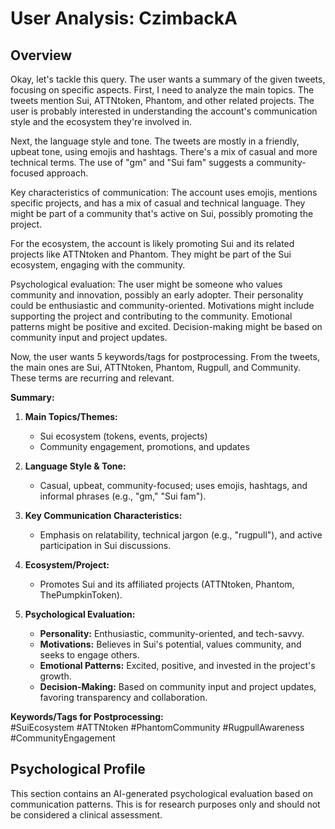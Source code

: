 # User Analysis: CzimbackA

## Overview

<think>
Okay, let's tackle this query. The user wants a summary of the given tweets, focusing on specific aspects. First, I need to analyze the main topics. The tweets mention Sui, ATTNtoken, Phantom, and other related projects. The user is probably interested in understanding the account's communication style and the ecosystem they're involved in.

Next, the language style and tone. The tweets are mostly in a friendly, upbeat tone, using emojis and hashtags. There's a mix of casual and more technical terms. The use of "gm" and "Sui fam" suggests a community-focused approach.

Key characteristics of communication: The account uses emojis, mentions specific projects, and has a mix of casual and technical language. They might be part of a community that's active on Sui, possibly promoting the project.

For the ecosystem, the account is likely promoting Sui and its related projects like ATTNtoken and Phantom. They might be part of the Sui ecosystem, engaging with the community.

Psychological evaluation: The user might be someone who values community and innovation, possibly an early adopter. Their personality could be enthusiastic and community-oriented. Motivations might include supporting the project and contributing to the community. Emotional patterns might be positive and excited. Decision-making might be based on community input and project updates.

Now, the user wants 5 keywords/tags for postprocessing. From the tweets, the main ones are Sui, ATTNtoken, Phantom, Rugpull, and Community. These terms are recurring and relevant.
</think>

**Summary:**  
1. **Main Topics/Themes:**  
   - Sui ecosystem (tokens, events, projects)  
   - Community engagement, promotions, and updates  

2. **Language Style & Tone:**  
   - Casual, upbeat, community-focused; uses emojis, hashtags, and informal phrases (e.g., "gm," "Sui fam").  

3. **Key Communication Characteristics:**  
   - Emphasis on relatability, technical jargon (e.g., "rugpull"), and active participation in Sui discussions.  

4. **Ecosystem/Project:**  
   - Promotes Sui and its affiliated projects (ATTNtoken, Phantom, ThePumpkinToken).  

5. **Psychological Evaluation:**  
   - **Personality:** Enthusiastic, community-oriented, and tech-savvy.  
   - **Motivations:** Believes in Sui's potential, values community, and seeks to engage others.  
   - **Emotional Patterns:** Excited, positive, and invested in the project's growth.  
   - **Decision-Making:** Based on community input and project updates, favoring transparency and collaboration.  

**Keywords/Tags for Postprocessing:**  
#SuiEcosystem #ATTNtoken #PhantomCommunity #RugpullAwareness #CommunityEngagement

## Psychological Profile

This section contains an AI-generated psychological evaluation based on communication patterns. This is for research purposes only and should not be considered a clinical assessment.
